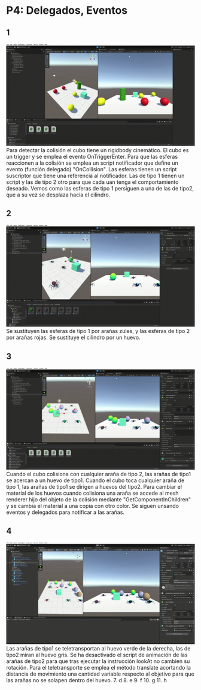 # P4: Delegados, Eventos

## 1
   ![Ejercicio1](img/1.gif)  
   Para detectar la colisión el cubo tiene un rigidbody cinemático. El cubo es un trigger y se emplea el evento OnTriggerEnter. Para que las esferas reaccionen a la colisión se emplea un script notificador que define un evento (función delegado) "OnCollision". Las esferas tienen un script suscriptor que tiene una referencia al notificador. Las de tipo 1 tienen un script y las de tipo 2 otro para que cada uan tenga el comportamiento deseado. Vemos como las esferas de tipo 1 persiguen a una de las de tipo2, que a su vez se desplaza hacia el cilindro.
## 2  
   ![Ejercicio2](img/2.gif)  
   Se sustituyen las esferas de tipo 1 por arañas zules, y las esferas de tipo 2 por arañas rojas. Se sustituye el cilindro por un huevo.
## 3
![Ejercicio3](img/3.gif)  
Cuando el cubo colisiona con cualquier araña de tipo 2, las arañas de tipo1 se acercan a un huevo de tipo1. Cuando el cubo toca cualquier araña de tipo 1, las arañas de tipo1 se dirigen a huevos del tipo2. Para cambiar el material de los huevos cuando colisiona una araña se accede al mesh renderer hijo del objeto de la colisión mediante "GetComponentInChildren" y se cambia el material a una copia con otro color. Se siguen unsando eventos y delegados para notificar a las arañas.
## 4
![Ejercicio4](img/4.gif)  
Las arañas de tipo1 se teletransportan al huevo verde de la derecha, las de tipo2 miran al huevo gris.
Se ha desactivado el script de animación de las arañas de tipo2 para que tras ejecutar la instrucción lookAt no cambien su rotación. Para el teletransporte se emplea el método translate acortando la distancia de movimiento una cantidad variable respecto al objetivo para que las arañas no se solapen dentro del huevo.
7. d
8. e
9. f
10. g
11. h
